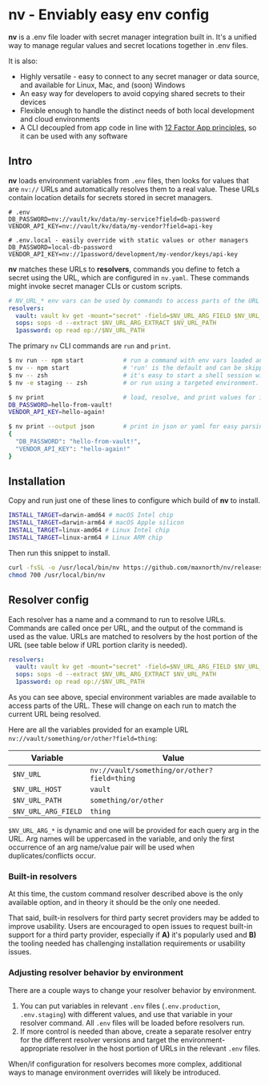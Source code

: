 # nv - Enviably easy env config

**nv** is a .env file loader with secret manager integration built in. It's a unified way to manage regular values and secret locations together in .env files.

It is also:

- Highly versatile - easy to connect to any secret manager or data source, and available for Linux, Mac, and (soon) Windows
- An easy way for developers to avoid copying shared secrets to their devices
- Flexible enough to handle the distinct needs of both local development and cloud environments
- A CLI decoupled from app code in line with [12 Factor App principles](https://12factor.net/config), so it can be used with any software

## Intro

**nv** loads environment variables from `.env` files, then looks for values that are `nv://` URLs and automatically resolves them to a real value. These URLs contain location details for secrets stored in secret managers.

```dotenv
# .env
DB_PASSWORD=nv://vault/kv/data/my-service?field=db-password
VENDOR_API_KEY=nv://vault/kv/data/my-vendor?field=api-key
```

```dotenv
# .env.local - easily override with static values or other managers
DB_PASSWORD=local-db-password
VENDOR_API_KEY=nv://1password/development/my-vendor/keys/api-key
```

**nv** matches these URLs to **resolvers**, commands you define to fetch a secret using the URL, which are configured in `nv.yaml`. These commands might invoke secret manager CLIs or custom scripts.

```yaml
# NV_URL_* env vars can be used by commands to access parts of the URL
resolvers:
  vault: vault kv get -mount="secret" -field=$NV_URL_ARG_FIELD $NV_URL_PATH
  sops: sops -d --extract $NV_URL_ARG_EXTRACT $NV_URL_PATH
  1password: op read op://$NV_URL_PATH
```

The primary `nv` CLI commands are `run` and `print`.

```bash
$ nv run -- npm start           # run a command with env vars loaded and resolved.
$ nv -- npm start               # 'run' is the default and can be skipped for convenience.
$ nv -- zsh                     # it's easy to start a shell session with vars loaded.
$ nv -e staging -- zsh          # or run using a targeted environment.

$ nv print                      # load, resolve, and print values for inspection.
DB_PASSWORD=hello-from-vault!
VENDOR_API_KEY=hello-again!

$ nv print --output json        # print in json or yaml for easy parsing by applications.
{
  "DB_PASSWORD": "hello-from-vault!",
  "VENDOR_API_KEY": "hello-again!"
}
```

## Installation

<!-- need a solution for distributing the CLI -->

Copy and run just one of these lines to configure which build of **nv** to install.

```bash
INSTALL_TARGET=darwin-amd64 # macOS Intel chip
INSTALL_TARGET=darwin-arm64 # macOS Apple silicon
INSTALL_TARGET=linux-amd64 # Linux Intel chip
INSTALL_TARGET=linux-arm64 # Linux ARM chip
```

Then run this snippet to install.

```bash
curl -fsSL -o /usr/local/bin/nv https://github.com/maxnorth/nv/releases/latest/download/$INSTALL_TARGET-nv
chmod 700 /usr/local/bin/nv
```

## Resolver config

Each resolver has a name and a command to run to resolve URLs. Commands are called once per URL, and the output of the command is used as the value. URLs are matched to resolvers by the host portion of the URL (see table below if URL portion clarity is needed).

```yaml
resolvers:
  vault: vault kv get -mount="secret" -field=$NV_URL_ARG_FIELD $NV_URL_PATH
  sops: sops -d --extract $NV_URL_ARG_EXTRACT $NV_URL_PATH
  1password: op read op://$NV_URL_PATH
```

As you can see above, special environment variables are made available to access parts of the URL. These will change on each run to match the current URL being resolved.

Here are all the variables provided for an example URL `nv://vault/something/or/other?field=thing`:

| Variable            | Value                                       |
| ------------------- | ------------------------------------------- |
| `$NV_URL`           | `nv://vault/something/or/other?field=thing` |
| `$NV_URL_HOST`      | `vault`                                     |
| `$NV_URL_PATH`      | `something/or/other`                        |
| `$NV_URL_ARG_FIELD` | `thing`                                     |

`$NV_URL_ARG_*` is dynamic and one will be provided for each query arg in the URL. Arg names will be uppercased in the variable, and only the first occurrence of an arg name/value pair will be used when duplicates/conflicts occur.

### Built-in resolvers

At this time, the custom command resolver described above is the only available option, and in theory it should be the only one needed.

That said, built-in resolvers for third party secret providers may be added to improve usability. Users are encouraged to open issues to request built-in support for a third party provider, especially if **A)** it's popularly used and **B)** the tooling needed has challenging installation requirements or usability issues.

### Adjusting resolver behavior by environment

There are a couple ways to change your resolver behavior by environment.

1. You can put variables in relevant `.env` files (`.env.production`, `.env.staging`) with different values, and use that variable in your resolver command. All `.env` files will be loaded before resolvers run.
2. If more control is needed than above, create a separate resolver entry for the different resolver versions and target the environment-appropriate resolver in the host portion of URLs in the relevant `.env` files.

When/if configuration for resolvers becomes more complex, additional ways to manage environment overrides will likely be introduced.
